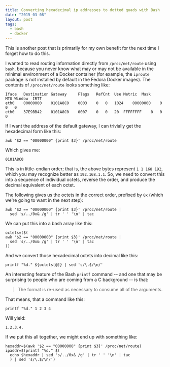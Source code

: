 ```yaml
---
title: Converting hexadecimal ip addresses to dotted quads with Bash
date: "2015-03-08"
layout: post
tags:
  - bash
  - docker
---
```


This is another post that is primarily for my own benefit for the next
time I forget how to do this.

I wanted to read routing information directly from `/proc/net/route`
using `bash`, because you never know what may or may not be available
in the minimal environment of a Docker container (for example, the
`iproute` package is not installed by default in the Fedora Docker
images).  The contents of `/proc/net/route` looks something like:

    Iface	Destination	Gateway 	Flags	RefCnt	Use	Metric	Mask		MTU	Window	IRTT                                                       
    eth0	00000000	0101A8C0	0003	0	0	1024	00000000	0	0	0                                                                          
    eth0	37E9BB42	0101A8C0	0007	0	0	20	FFFFFFFF	0	0	0                                                                            

If I want the address of the default gateway, I can trivially get the
hexadecimal form like this:

    awk '$2 == "00000000" {print $3}' /proc/net/route

Which gives me:

    0101A8C0

This is in little-endian order; that is, the above bytes represent `1
1 168 192`, which you may recognize better as `192.168.1.1`.  So, we
need to convert this into a sequence of individual octets, reverse the
order, and produce the decimal equivalent of each octet.

The following gives us the octets in the correct order, prefixed by
`0x` (which we're going to want in the next step):

    awk '$2 == "00000000" {print $3}' /proc/net/route |
      sed 's/../0x& /g' | tr ' ' '\n' | tac

We can put this into a bash array like this:

    octets=($(
    awk '$2 == "00000000" {print $3}' /proc/net/route |
      sed 's/../0x& /g' | tr ' ' '\n' | tac
    ))

And we convert those hexadecimal octets into decimal like this:

    printf "%d." ${octets[@]} | sed 's/\.$/\n/'

An interesting feature of the Bash `printf` command -- and one that
may be surprising to people who are coming from a C background -- is
that:

> The format is re-used as necessary to consume all of the arguments.

That means, that a command like this:

    printf "%d." 1 2 3 4

Will yield:

    1.2.3.4.

If we put this all together, we might end up with something like:

    hexaddr=$(awk '$2 == "00000000" {print $3}' /proc/net/route)
    ipaddr=$(printf "%d." $(
      echo $hexaddr | sed 's/../0x& /g' | tr ' ' '\n' | tac
      ) | sed 's/\.$/\n/')

